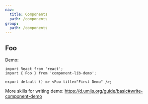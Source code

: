 ```yaml
---
nav:
  title: Components
  path: /components
group:
  path: /components
---
```


## Foo

Demo:

```tsx
import React from 'react';
import { Foo } from 'component-lib-demo';

export default () => <Foo title="First Demo" />;
```

More skills for writing demo: https://d.umijs.org/guide/basic#write-component-demo
